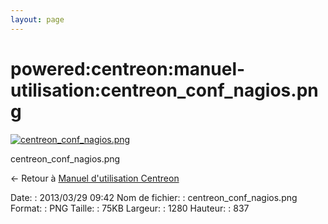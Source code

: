 ```yaml
---
layout: page
---
```


powered:centreon:manuel-utilisation:centreon\_conf\_nagios.png
==============================================================

[![centreon\_conf\_nagios.png](../../..//assets/media/powered/centreon/manuel-utilisation/centreon_conf_nagios.png@cache=&w=900&h=588 "centreon_conf_nagios.png")](../../..//assets/media/powered/centreon/manuel-utilisation/centreon_conf_nagios.png@cache= "Afficher le fichier original")

centreon\_conf\_nagios.png

← Retour à [Manuel d'utilisation
Centreon](../../../../centreon/manuel-utilisation/start.html "centreon:manuel-utilisation:start")

Date:
:   2013/03/29 09:42
Nom de fichier:
:   centreon\_conf\_nagios.png
Format:
:   PNG
Taille:
:   75KB
Largeur:
:   1280
Hauteur:
:   837

